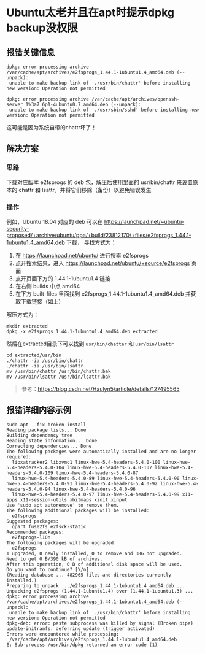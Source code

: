 # Ubuntu太老并且在apt时提示dpkg backup没权限

## 报错关键信息

```shell
dpkg: error processing archive /var/cache/apt/archives/e2fsprogs_1.44.1-1ubuntu1.4_amd64.deb (--unpack):
 unable to make backup link of './usr/bin/chattr' before installing new version: Operation not permitted
```

```shell
dpkg: error processing archive /var/cache/apt/archives/openssh-server_1%3a7.6p1-4ubuntu0.7_amd64.deb (--unpack):
 unable to make backup link of './usr/sbin/sshd' before installing new version: Operation not permitted
```
这可能是因为系统自带的chattr坏了！

## 解决方案

### 思路
下载对应版本 e2fsprogs 的 deb 包，解压后使用里面的 usr/bin/chattr 来设置原本的 chattr 和 lsattr，并将它们移除（备份）以避免错误发生

### 操作
例如，Ubuntu 18.04 对应的 deb 可以在 https://launchpad.net/~ubuntu-security-proposed/+archive/ubuntu/ppa/+build/23812170/+files/e2fsprogs_1.44.1-1ubuntu1.4_amd64.deb 下载，
寻找方式为：
1. 在 https://launchpad.net/ubuntu/ 进行搜索 e2fsprogs
2. 点开搜索结果，进入 https://launchpad.net/ubuntu/+source/e2fsprogs 页面
3. 点开页面下方的 1.44.1-1ubuntu1.4 链接
4. 在右侧 builds 中点 amd64
5. 在下方 built-files 里面找到 e2fsprogs_1.44.1-1ubuntu1.4_amd64.deb 并获取下载链接（如上）

解压方式为：
```shell
mkdir extracted
dpkg -x e2fsprogs_1.44.1-1ubuntu1.4_amd64.deb extracted
```
然后在extracted目录下可以找到 `usr/bin/chatter` 和 `usr/bin/lsattr`
```shell
cd extracted/usr/bin
./chattr -ia /usr/bin/chattr
./chattr -ia /usr/bin/lsattr
mv /usr/bin/chattr /usr/bin/chattr.bak
mv /usr/bin/lsattr /usr/bin/lsattr.bak
```

> 参考：https://blog.csdn.net/Haulyn5/article/details/127495565

## 报错详细内容示例
```shell
sudo apt --fix-broken install
Reading package lists... Done
Building dependency tree
Reading state information... Done
Correcting dependencies... Done
The following packages were automatically installed and are no longer required:
  libxatracker2 libxvmc1 linux-hwe-5.4-headers-5.4.0-100 linux-hwe-5.4-headers-5.4.0-104 linux-hwe-5.4-headers-5.4.0-107 linux-hwe-5.4-headers-5.4.0-109 linux-hwe-5.4-headers-5.4.0-87
  linux-hwe-5.4-headers-5.4.0-89 linux-hwe-5.4-headers-5.4.0-90 linux-hwe-5.4-headers-5.4.0-91 linux-hwe-5.4-headers-5.4.0-92 linux-hwe-5.4-headers-5.4.0-94 linux-hwe-5.4-headers-5.4.0-96
  linux-hwe-5.4-headers-5.4.0-97 linux-hwe-5.4-headers-5.4.0-99 x11-apps x11-session-utils xbitmaps xinit xinput
Use 'sudo apt autoremove' to remove them.
The following additional packages will be installed:
  e2fsprogs
Suggested packages:
  gpart fuse2fs e2fsck-static
Recommended packages:
  e2fsprogs-l10n
The following packages will be upgraded:
  e2fsprogs
1 upgraded, 0 newly installed, 0 to remove and 386 not upgraded.
Need to get 0 B/390 kB of archives.
After this operation, 0 B of additional disk space will be used.
Do you want to continue? [Y/n]
(Reading database ... 482965 files and directories currently installed.)
Preparing to unpack .../e2fsprogs_1.44.1-1ubuntu1.4_amd64.deb ...
Unpacking e2fsprogs (1.44.1-1ubuntu1.4) over (1.44.1-1ubuntu1.3) ...
dpkg: error processing archive /var/cache/apt/archives/e2fsprogs_1.44.1-1ubuntu1.4_amd64.deb (--unpack):
 unable to make backup link of './usr/bin/chattr' before installing new version: Operation not permitted
dpkg-deb: error: paste subprocess was killed by signal (Broken pipe)
update-initramfs: deferring update (trigger activated)
Errors were encountered while processing:
 /var/cache/apt/archives/e2fsprogs_1.44.1-1ubuntu1.4_amd64.deb
E: Sub-process /usr/bin/dpkg returned an error code (1)
```
